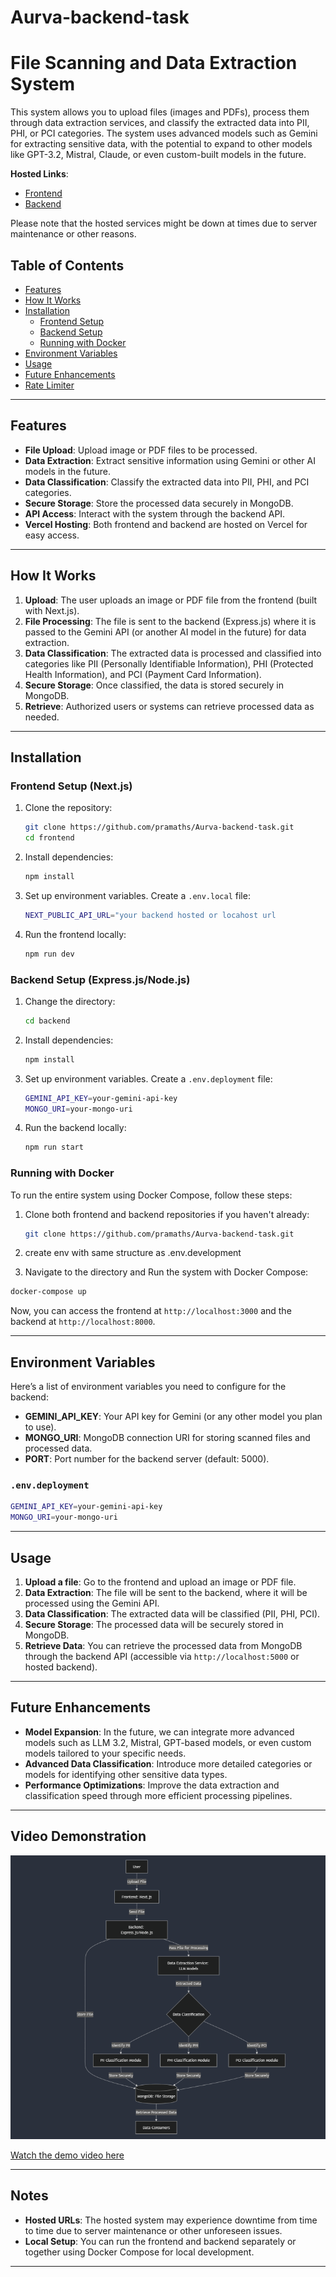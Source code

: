 ﻿# Aurva-backend-task

# File Scanning and Data Extraction System

This system allows you to upload files (images and PDFs), process them through data extraction services, and classify the extracted data into PII, PHI, or PCI categories. The system uses advanced models such as Gemini for extracting sensitive data, with the potential to expand to other models like GPT-3.2, Mistral, Claude, or even custom-built models in the future.

**Hosted Links**:
- [Frontend](https://aurva-backend-task.vercel.app/)
- [Backend](https://aurva-backend-task-n979.vercel.app/)

Please note that the hosted services might be down at times due to server maintenance or other reasons.

## Table of Contents
- [Features](#features)
- [How It Works](#how-it-works)
- [Installation](#installation)
  - [Frontend Setup](#frontend-setup)
  - [Backend Setup](#backend-setup)
  - [Running with Docker](#running-with-docker)
- [Environment Variables](#environment-variables)
- [Usage](#usage)
- [Future Enhancements](#future-enhancements)
- [Rate Limiter](#rate-limiter)

---

## Features
- **File Upload**: Upload image or PDF files to be processed.
- **Data Extraction**: Extract sensitive information using Gemini or other AI models in the future.
- **Data Classification**: Classify the extracted data into PII, PHI, and PCI categories.
- **Secure Storage**: Store the processed data securely in MongoDB.
- **API Access**: Interact with the system through the backend API.
- **Vercel Hosting**: Both frontend and backend are hosted on Vercel for easy access.

---

## How It Works

1. **Upload**: The user uploads an image or PDF file from the frontend (built with Next.js).
2. **File Processing**: The file is sent to the backend (Express.js) where it is passed to the Gemini API (or another AI model in the future) for data extraction.
3. **Data Classification**: The extracted data is processed and classified into categories like PII (Personally Identifiable Information), PHI (Protected Health Information), and PCI (Payment Card Information).
4. **Secure Storage**: Once classified, the data is stored securely in MongoDB.
5. **Retrieve**: Authorized users or systems can retrieve processed data as needed.

---

## Installation

### Frontend Setup (Next.js)

1. Clone the repository:
   ```bash
   git clone https://github.com/pramaths/Aurva-backend-task.git
   cd frontend
   ```

2. Install dependencies:
   ```bash
   npm install
   ```

3. Set up environment variables. Create a `.env.local` file:
   ```bash
   NEXT_PUBLIC_API_URL="your backend hosted or locahost url
   ```

4. Run the frontend locally:
   ```bash
   npm run dev
   ```

### Backend Setup (Express.js/Node.js)

1. Change the directory:
   ```bash
   cd backend
   ```

2. Install dependencies:
   ```bash
   npm install
   ```

3. Set up environment variables. Create a `.env.deployment` file:
   ```bash
   GEMINI_API_KEY=your-gemini-api-key
   MONGO_URI=your-mongo-uri
   ```

4. Run the backend locally:
   ```bash
   npm run start
   ```

### Running with Docker

To run the entire system using Docker Compose, follow these steps:

1. Clone both frontend and backend repositories if you haven't already:
   ```bash
   git clone https://github.com/pramaths/Aurva-backend-task.git
   ```   
2. create env with same structure as .env.development

3.  Navigate to the directory and Run the system with Docker Compose:
   ```bash
   docker-compose up
   ```

Now, you can access the frontend at `http://localhost:3000` and the backend at `http://localhost:8000`.

---

## Environment Variables

Here’s a list of environment variables you need to configure for the backend:

- **GEMINI_API_KEY**: Your API key for Gemini (or any other model you plan to use).
- **MONGO_URI**: MongoDB connection URI for storing scanned files and processed data.
- **PORT**: Port number for the backend server (default: 5000).

### `.env.deployment`
```bash
GEMINI_API_KEY=your-gemini-api-key
MONGO_URI=your-mongo-uri
```

---

## Usage

1. **Upload a file**: Go to the frontend and upload an image or PDF file.
2. **Data Extraction**: The file will be sent to the backend, where it will be processed using the Gemini API.
3. **Data Classification**: The extracted data will be classified (PII, PHI, PCI).
4. **Secure Storage**: The processed data will be securely stored in MongoDB.
5. **Retrieve Data**: You can retrieve the processed data from MongoDB through the backend API (accessible via `http://localhost:5000` or hosted backend).

---

## Future Enhancements

- **Model Expansion**: In the future, we can integrate more advanced models such as LLM 3.2, Mistral, GPT-based models, or even custom models tailored to your specific needs.
- **Advanced Data Classification**: Introduce more detailed categories or models for identifying other sensitive data types.
- **Performance Optimizations**: Improve the data extraction and classification speed through more efficient processing pipelines.

---


## Video Demonstration

![alt text](image.png)  

[Watch the demo video here](https://drive.google.com/file/d/1I3x-dp-BxvbDY6yH91WigGrFu3zDS02d/view?usp=sharing)

---

## Notes

- **Hosted URLs**: The hosted system may experience downtime from time to time due to server maintenance or other unforeseen issues.
- **Local Setup**: You can run the frontend and backend separately or together using Docker Compose for local development.

---

